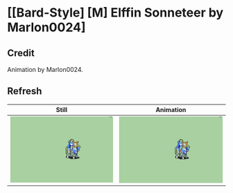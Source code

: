 # [\[Bard-Style\] \[M\] Elffin Sonneteer by Marlon0024]

## Credit

Animation by Marlon0024.

## Refresh

| Still | Animation |
| :---: | :-------: |
| ![Refresh still](./Refresh_000.png) | ![Refresh animation](./Refresh.gif) |
